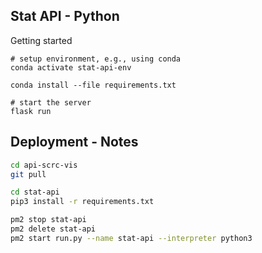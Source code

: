 ## Stat API - Python

Getting started
```
# setup environment, e.g., using conda
conda activate stat-api-env

conda install --file requirements.txt

# start the server
flask run
```

## Deployment - Notes
``` bash
cd api-scrc-vis
git pull

cd stat-api
pip3 install -r requirements.txt

pm2 stop stat-api
pm2 delete stat-api
pm2 start run.py --name stat-api --interpreter python3
```

